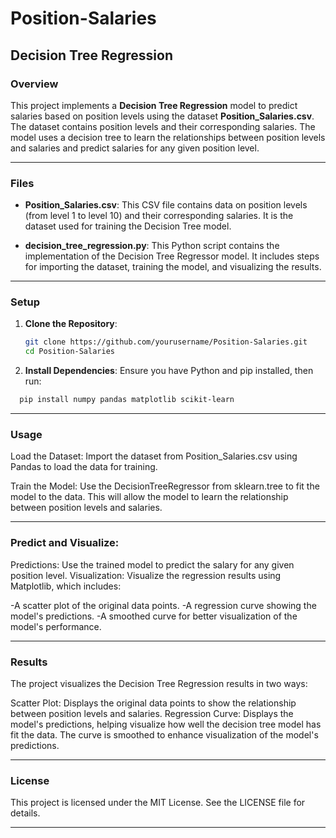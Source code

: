 # Position-Salaries

## **Decision Tree Regression**

### **Overview**

This project implements a **Decision Tree Regression** model to predict salaries based on position levels using the dataset **Position_Salaries.csv**. The dataset contains position levels and their corresponding salaries. 
The model uses a decision tree to learn the relationships between position levels and salaries and predict salaries for any given position level.

---

### **Files**

- **Position_Salaries.csv**: This CSV file contains data on position levels (from level 1 to level 10) and their corresponding salaries. It is the dataset used for training the Decision Tree model.
  
- **decision_tree_regression.py**: This Python script contains the implementation of the Decision Tree Regressor model. It includes steps for importing the dataset, training the model, and visualizing the results.

---

### **Setup**

1. **Clone the Repository**:
   ```bash
   git clone https://github.com/yourusername/Position-Salaries.git
   cd Position-Salaries

2. **Install Dependencies**: Ensure you have Python and pip installed, then run:
```bash
  pip install numpy pandas matplotlib scikit-learn
```

---

### **Usage**

Load the Dataset: Import the dataset from Position_Salaries.csv using Pandas to load the data for training.

Train the Model: Use the DecisionTreeRegressor from sklearn.tree to fit the model to the data. This will allow the model to learn the relationship between position levels and salaries.

---

### **Predict and Visualize**:

Predictions: Use the trained model to predict the salary for any given position level.
Visualization: Visualize the regression results using Matplotlib, which includes:

-A scatter plot of the original data points.
-A regression curve showing the model's predictions.
-A smoothed curve for better visualization of the model's performance.

---

### **Results**
The project visualizes the Decision Tree Regression results in two ways:

Scatter Plot: Displays the original data points to show the relationship between position levels and salaries.
Regression Curve: Displays the model's predictions, helping visualize how well the decision tree model has fit the data.
The curve is smoothed to enhance visualization of the model's predictions.

---

### **License**
This project is licensed under the MIT License. See the LICENSE file for details.

****
